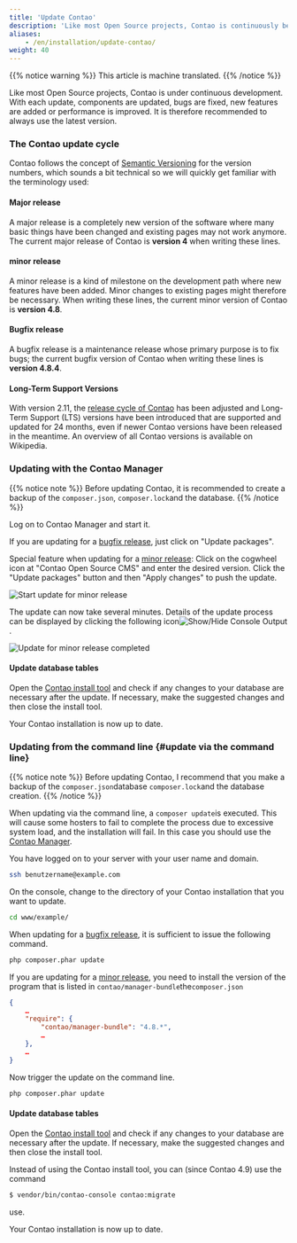 ```yaml
---
title: 'Update Contao'
description: 'Like most Open Source projects, Contao is continuously being developed.'
aliases:
    - /en/installation/update-contao/
weight: 40
---
```


{{% notice warning %}}
This article is machine translated.
{{% /notice %}}

Like most Open Source projects, Contao is under continuous development. With each update, components are updated, bugs are fixed, new features are added or performance is improved. It is therefore recommended to always use the latest version.

### The Contao update cycle

Contao follows the concept of [Semantic Versioning](https://semver.org) for the version numbers, which sounds a bit technical so we will quickly get familiar with the terminology used:

#### Major release

A major release is a completely new version of the software where many basic things have been changed and existing pages may not work anymore. The current major release of Contao is **version 4** when writing these lines.

#### minor release

A minor release is a kind of milestone on the development path where new features have been added. Minor changes to existing pages might therefore be necessary. When writing these lines, the current minor version of Contao is **version 4.8**.

#### Bugfix release

A bugfix release is a maintenance release whose primary purpose is to fix bugs; the current bugfix version of Contao when writing these lines is **version 4.8.4**.

#### Long-Term Support Versions

With version 2.11, the [release cycle of Contao](https://contao.org/de/release-plan.html) has been adjusted and Long-Term Support (LTS) versions have been introduced that are supported and updated for 24 months, even if newer Contao versions have been released in the meantime. An overview of all Contao versions is available on Wikipedia.

### Updating with the Contao Manager

{{% notice note %}}
 Before updating Contao, it is recommended to create a backup of the `composer.json`, `composer.lock`and the database. 
{{% /notice %}}

Log on to Contao Manager and start it.

If you are updating for a [bugfix release](#bugfix-release), just click on "Update packages".

Special feature when updating for a [minor release](#minor-release): Click on the cogwheel icon at "Contao Open Source CMS" and enter the desired version. Click the "Update packages" button and then "Apply changes" to push the update.

![Start update for minor release](/de/installation/images/de/aktualisierung-fuer-minor-release-starten.png?classes=shadow)

The update can now take several minutes. Details of the update process can be displayed by clicking the following icon![Show/Hide Console Output](/de/icons/konsolenausgabe.png?classes=icon).

![Update for minor release completed](/de/installation/images/de/aktualisierung-fuer-minor-release-abgeschlossen.png?classes=shadow)

#### Update database tables

Open the [Contao install tool](../contao-installtool/) and check if any changes to your database are necessary after the update. If necessary, make the suggested changes and then close the install tool.

Your Contao installation is now up to date.

### Updating from the command line {#update via the command line}

{{% notice note %}}
 Before updating Contao, I recommend that you make a backup of the `composer.json`database `composer.lock`and the database creation. 
{{% /notice %}}

When updating via the command line, a `composer update`is executed. This will cause some hosters to fail to complete the process due to excessive system load, and the installation will fail. In this case you should use the [Contao Manager](##aktualisierung-mit-dem-contao-manager).

You have logged on to your server with your user name and domain.

```bash
ssh benutzername@example.com
```

On the console, change to the directory of your Contao installation that you want to update.

```bash
cd www/example/
```

When updating for a [bugfix release](#bugfix-release), it is sufficient to issue the following command.

```bash
php composer.phar update
```

If you are updating for a [minor release](#minor-release), you need to install the version of the program that is listed in `contao/manager-bundle`the`composer.json`

```json
{
    …
    "require": {
        "contao/manager-bundle": "4.8.*",
        …
    },
    …
}
```

Now trigger the update on the command line.

```bash
php composer.phar update
```

#### Update database tables

Open the [Contao install tool](../contao-installtool/) and check if any changes to your database are necessary after the update. If necessary, make the suggested changes and then close the install tool.

Instead of using the Contao install tool, you can (since Contao 4.9) use the command

```bash
$ vendor/bin/contao-console contao:migrate
```

use.

Your Contao installation is now up to date.

